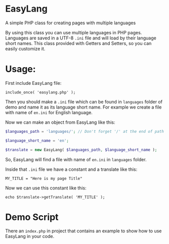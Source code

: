 # EasyLang

A simple PHP class for creating pages with multiple languages 

By using this class you can use multiple languages in PHP pages.
Languages are saved in a UTF-8 `.ini` file and will load by their language short names.
This class provided with Getters and Setters, so you can easily customize it.

# Usage:

First include EasyLang file:

`include_once( 'easylang.php' );`

Then you should make a `.ini` file which can be found in `languages` folder of demo and name it as its language short name. For example we create a file with name of `en.ini` for English language.

Now we can make an object from EasyLang like this:

```php
$languages_path = 'languages/'; // Don't forget '/' at the end of path

$language_short_name = 'en';

$translate = new EasyLang( $languages_path, $language_short_name );
```

So, EasyLang will find a file with name of `en.ini` in `languages` folder.

Inside that `.ini` file we have a constant and a translate like this:

`MY_TITLE = "Here is my page Title"`

Now we can use this constant like this:

`echo $translate->getTranslate( 'MY_TITLE' );`

# Demo Script

There an `index.php` in project that contains an example to show how to use EasyLang in your code.
